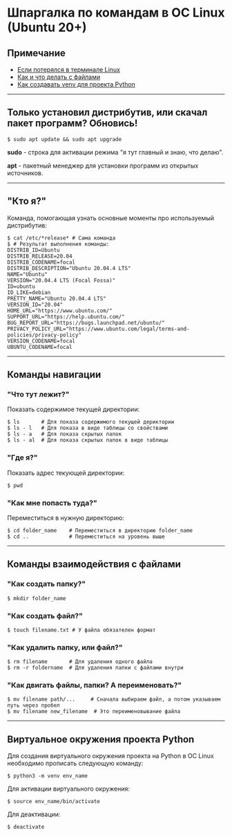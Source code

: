 # Шпаргалка по командам в ОС Linux (Ubuntu 20+)

## Примечание

- [Если потерялся в терминале Linux](#команды-навигации)
- [Как и что делать с файлами](#команды-взаимодействия-с-файлами)
- [Как создавать venv для проекта Python](#виртуальное-окружения-проекта-python)

___

## Только установил дистрибутив, или скачал пакет программ? Обновись!

```console
$ sudo apt update && sudo apt upgrade
```

**sudo** -  строка для активации режима "я тут главный и знаю, что делаю".

**apt** - пакетный менеджер для установки программ из открытых источников.

___

## "Кто я?"

Команда, помогающая узнать основные моменты про используемый дистрибутив:

```console
$ cat /etc/*release* # Сама команда
$ # Результат выполнения команды:
DISTRIB_ID=Ubuntu
DISTRIB_RELEASE=20.04
DISTRIB_CODENAME=focal
DISTRIB_DESCRIPTION="Ubuntu 20.04.4 LTS"
NAME="Ubuntu"
VERSION="20.04.4 LTS (Focal Fossa)"
ID=ubuntu
ID_LIKE=debian
PRETTY_NAME="Ubuntu 20.04.4 LTS"
VERSION_ID="20.04"
HOME_URL="https://www.ubuntu.com/"
SUPPORT_URL="https://help.ubuntu.com/"
BUG_REPORT_URL="https://bugs.launchpad.net/ubuntu/"
PRIVACY_POLICY_URL="https://www.ubuntu.com/legal/terms-and-policies/privacy-policy"
VERSION_CODENAME=focal
UBUNTU_CODENAME=focal
```

___

## Команды навигации

### "Что тут лежит?"

Показать содержимое текущей директории:

```console
$ ls       # Для показа содержимого текущей дериктории
$ ls - l   # Для показа в виде таблицы со свойствами
$ ls - a   # Для показа скрытых папок
$ ls - al  # Для показа скрытых папок в виде таблицы
```

### "Где я?"

Показать адрес текующей директории:

```console
$ pwd
```

### "Как мне попасть туда?"

Переместиться в нужную директорию:

```console
$ cd folder_name    # Переместиться в директорию folder_name
$ cd ..             # Переместиться на уровень выше
```

___

## Команды взаимодействия с файлами

### "Как создать папку?"

```console
$ mkdir folder_name 
```

### "Как создать файл?"

```console
$ touch filename.txt # У файла обязателен формат
```

### "Как удалить папку, или файл?"

```console
$ rm filename       # Для удаления одного файла
$ rm -r foldername  # Для удаления папки с файлами внутри
```

### "Как двигать файлы, папки? А переименовать?"

```console
$ mv filename path/...     # Сначала выбираем файл, а потом указываем путь через пробел
$ mv filename new_filename  # Это переименовывание файла
```

___

## Виртуальное окружения проекта Python

Для создания виртуального окружения проекта на Python в ОС Linux необходимо прописать следующую команду:

```console
$ python3 -m venv env_name 
```

Для активации виртуального окружения:

```console
$ source env_name/bin/activate
```

Для деактивации:

```console
$ deactivate
```
